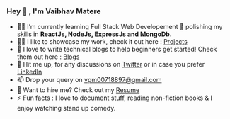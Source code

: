 ### Hey 👋 , I'm Vaibhav Matere
- 👨‍💻 I’m currently learning Full Stack Web Developement 🌱 polishing my skills in **ReactJs, NodeJs, ExpressJs and MongoDb.**
- 👨‍💻 I like to showcase my work, check it out here : [Projects](https://vaibhavmatere.netlify.app/projects.html)
- 📝 I love to write technical blogs to help beginners get started! Check them out here : [Blogs](https://vaibhavmatere.netlify.app/blogs.html)
- 💬 Hit me up, for any discussions on [Twitter](https://twitter.com/vaibhav_matere) or in case you prefer [LinkedIn](https://www.linkedin.com/in/vaibhavmatere/)
- 📫 Drop your query on vpm00718897@gmail.com
- 📄 Want to hire me? Check out my [Resume](https://drive.google.com/file/d/1uT3lgPufAMn3hc3xfObXBvTIBX9BYLGN/view?usp=sharing)
- ⚡ Fun facts : I love to document stuff, reading non-fiction books & I enjoy watching stand up comedy.
